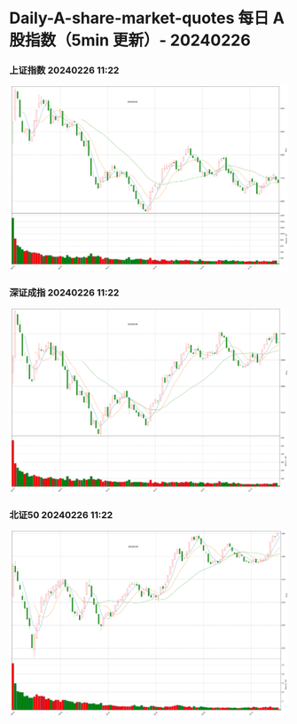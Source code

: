 
# Daily-A-share-market-quotes 每日 A 股指数（5min 更新）- 20240226

### 上证指数 20240226 11:22
![](./fig/2024/2/20240226-sh000001.png)

### 深证成指 20240226 11:22
![](./fig/2024/2/20240226-sz399001.png)

### 北证50 20240226 11:22
![](./fig/2024/2/20240226-bj899050.png)
